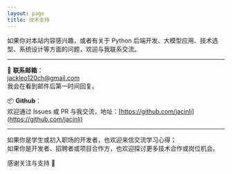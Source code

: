 ```yaml
---
layout: page
title: 技术支持
---
```


如果你对本站内容感兴趣，或者有关于 Python 后端开发、大模型应用、技术选型、系统设计等方面的问题，欢迎与我联系交流。

---

📮 **联系邮箱**：  
jackleo120ch@gmail.com  
我会在看到邮件后第一时间回复。

📦 **Github**：  
欢迎通过 Issues 或 PR 与我交流，地址：[https://github.com/jacinli](https://github.com/jacinli)

---

如果你是学生或初入职场的开发者，也欢迎来信交流学习心得；  
如果你是开发者、招聘者或项目合作方，也欢迎探讨更多技术合作或岗位机会。

感谢关注与支持 🙏